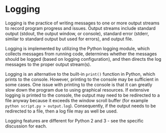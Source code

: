 # Logging #

Logging is the practice of writing messages to one or more output streams to record program progress and issues.
Output streams include standard output (stdout, the output window, or console),
standard error (stderr, similar to standard output but used for errors), and output file.

Logging is implemented by utilizing the Python logging module, which collects messages from running code,
determines whether the messages should be logged (based on logging configuration), and then directs the log messages to the
proper output stream(s).

Logging is an alternative to the built-in `print()` function in Python, which prints to the console.
However, printing to the console may be sufficient in some cases.
One issue with printing to the console is that it can greatly slow down the program due to using graphical resources.
If extensive logging is printed to the console, the output may need to be redirected to a file anyway because it exceeds the window scroll buffer
(for example `python script.py > output.log`).
Consequently, if the output needs to be redirected to a file, then a log file may as well be used.

Logging features are different for Python 2 and 3 - see the specific discussion for each.
